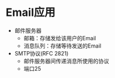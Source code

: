 # Email应用
- 邮件服务器
	- 邮箱：存储发给该用户的Email
	- 消息队列：存储等待发送的Email
- SMTP协议(RFC 2821)
	- 邮件服务器间传递消息所使用的协议
	- 端口25